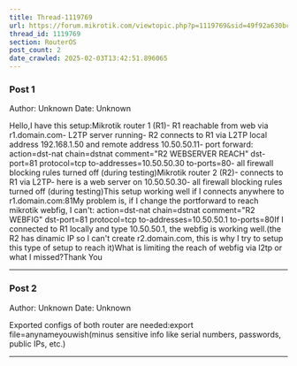 ```yaml
---
title: Thread-1119769
url: https://forum.mikrotik.com/viewtopic.php?p=1119769&sid=49f92a630bc7970d8ca50523be880e8f#p1119769
thread_id: 1119769
section: RouterOS
post_count: 2
date_crawled: 2025-02-03T13:42:51.896065
---
```


### Post 1
Author: Unknown
Date: Unknown

Hello,I have this setup:Mikrotik router 1 (R1)- R1 reachable from web via r1.domain.com- L2TP server running- R2 connects to R1 via L2TP local address 192.168.1.50 and remote address 10.50.50.11- port forward: action=dst-nat chain=dstnat comment="R2 WEBSERVER REACH" dst-port=81 protocol=tcp to-addresses=10.50.50.30 to-ports=80- all firewall blocking rules turned off (during testing)Mikrotik router 2 (R2)- connects to R1 via L2TP- here is a web server on 10.50.50.30- all firewall blocking rules turned off (during testing)This setup working well if I connects anywhere to r1.domain.com:81My problem is, if I change the portforward to reach mikrotik webfig, I can't: action=dst-nat chain=dstnat comment="R2 WEBFIG" dst-port=81 protocol=tcp to-addresses=10.50.50.1 to-ports=80If I connected to R1 locally and type 10.50.50.1, the webfig is working well.(the R2 has dinamic IP so I can't create r2.domain.com, this is why I try to setup this type of setup to reach it)What is limiting the reach of webfig via l2tp or what I missed?Thank You

---
### Post 2
Author: Unknown
Date: Unknown

Exported configs of both router are needed:export file=anynameyouwish(minus sensitive info like serial numbers, passwords, public IPs, etc.)

---
